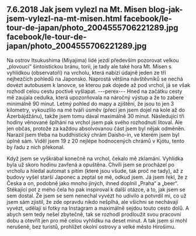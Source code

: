 7.6.2018
Jak jsem vylezl na Mt. Misen
blog-jak-jsem-vylezl-na-mt-misen.html
facebook/le-tour-de-japan/photo_2004555706221289.jpg
facebook/le-tour-de-japan/photo_2004555706221289.jpg
--------------

Na ostrov Itsukushima (Miyajima) lidé jezdí především pozorovat velkou „plovoucí“ šintoistickou bránu, torii, je tady ale také hora Mt. Misen s vyhlídkou (observatoří) na vrcholu, která nabízí údajně jeden ze tří nejhezčích pohledů na Japonsko. Naprostá většina návštěvníků se nechá dovézt autobusem k lanovce, se kterou pak dojede až pod vrchol, já se však rozhodl celou cestu poctivě vyšlapat. 
---perex---
Hned na začátku cesty mě zaujala cedulka, která upozorňovala na náročný výstup a že to zabere minimálně 90 minut. Letmý pohled do mapy a zjištění, že jsou to jen 3 kilometry, vykouzlilo na mé tváři úsměv (přeci jen jsem dojel na kole až do Ázerbájdžánu), takže jsem tomu dával maximálně 30 minut. Následující tři hodiny věnované šplhání na vrchol jsem pak svého rozhodnutí litoval. Ale jen občas, protože za každou absolvovanou část jsem byl nějak odměněn. Narazil jsem třeba na buddhistický chrám Daisho-in, ve kterém jsem byl úplně sám. Viděl jsem 19 z 20 nejlépe hodnocených chrámů v Kjótu, tento by řadu z nich překonal.

Když jsem se vyškrábal konečně na vrchol, čekalo mě zklamání. Vyhlídka byla už skoro hodinu zavřená a opuštěna. Chvíli jsem se procházel po vrcholu a hledal automat s pitím (které jsou všude, tak proč ne tady), až z budovy vyšel starší Japonec a zeptal se mě, odkud jsem. Já jsem řekl, že z Česka a on, podobně jako mnoho jiných, ihned doplnil „Praha“ a „beer“. Stékající pot z mého čela ho pak inspiroval k další otázce, a to, jak jsem se sem dostal. Že jsem se sem nenechal vyvézt ho udivilo a potvrdil mi, co už jsem sám zjistil, že zde opravdu nikdo nešplhá, ale všichni se nechávají vyvézt, udělají si fotky na Instagram a maximálně sejdou touto cesto dolů. A abych sem tedy nešel zbytečně, tak se rozhodl prodloužit svou pracovní dobu a otevřít jen pro mě celou vyhlídku na deset minut. A tak jsem si mohl nerušeně, bez turistů, prohlížet okolní ostrovy a velké město Hirošimu.